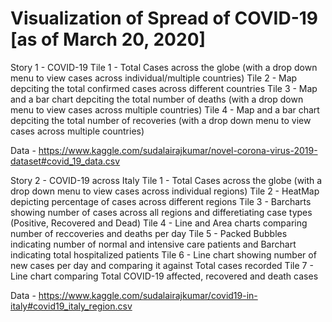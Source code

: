 # Visualization of Spread of COVID-19 [as of March 20, 2020]

Story 1 - COVID-19
Tile 1 - Total Cases across the globe (with a drop down menu to view cases across individual/multiple countries) 
Tile 2 - Map depciting the total confirmed cases across different countries
Tile 3 - Map and a bar chart depciting the total number of deaths (with a drop down menu to view cases across multiple countries)
Tile 4 - Map and a bar chart depciting the total number of recoveries (with a drop down menu to view cases across multiple countries)

Data - https://www.kaggle.com/sudalairajkumar/novel-corona-virus-2019-dataset#covid_19_data.csv

Story 2 - COVID-19 across Italy
Tile 1 - Total Cases across the globe (with a drop down menu to view cases across individual regions) 
Tile 2 - HeatMap depicting percentage of cases across different regions
Tile 3 - Barcharts showing number of cases across all regions and differetiating case types (Positive, Recovered and Dead)
Tile 4 - Line and Area charts comparing number of reccoveries and deaths per day
Tile 5 - Packed Bubbles indicating number of normal and intensive care patients and Barchart indicating total hospitalized patients
Tile 6 - Line chart showing number of new cases per day and comparing it against Total cases recorded
Tile 7 - Line chart comparing Total COVID-19 affected, recovered and death cases

Data - https://www.kaggle.com/sudalairajkumar/covid19-in-italy#covid19_italy_region.csv

